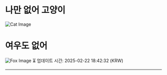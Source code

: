 
# 나만 없어 고양이

![Cat Image](https://cdn2.thecatapi.com/images/MTc4NDQ2Mw.jpg)

# 여우도 없어
![Fox Image](https://randomfox.ca/images/2.jpg)
⏳ 업데이트 시간: 2025-02-22 18:42:32 (KRW)

---
